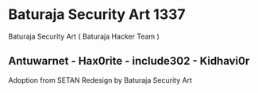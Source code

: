 # Baturaja Security Art 1337
Baturaja Security Art ( Baturaja Hacker Team )

## Antuwarnet - Hax0rite - include302 - Kidhavi0r
Adoption from SETAN Redesign by Baturaja Security Art
